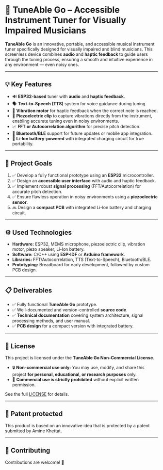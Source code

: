 # 🎵 TuneAble Go – Accessible Instrument Tuner for Visually Impaired Musicians

**TuneAble Go** is an innovative, portable, and accessible musical instrument tuner specifically designed for visually impaired and blind musicians. This screenless device combines **audio** and **haptic feedback** to guide users through the tuning process, ensuring a smooth and intuitive experience in any environment — even noisy ones.

---

## 💡 Key Features
- 🔊 **ESP32-based** tuner with **audio** and **haptic feedback**.
- 🗣️ **Text-to-Speech (TTS)** system for voice guidance during tuning.
- 📳 **Vibration motor** for haptic feedback when the correct note is reached.
- 🎸 **Piezoelectric clip** to capture vibrations directly from the instrument, enabling accurate tuning even in noisy environments.
- 📈 **FFT or Autocorrelation algorithm** for precise pitch detection.
- 📡 **Bluetooth/BLE** support for future updates or mobile app integration.
- 🔋 **Li-Ion battery-powered** with integrated charging circuit for true portability.

---

## 🚀 Project Goals
1. ✅ Develop a fully functional prototype using an **ESP32** microcontroller.
2. ✅ Design an **accessible user interface** with audio and haptic feedback.
3. ✅ Implement robust **signal processing** (FFT/Autocorrelation) for accurate pitch detection.
4. ✅ Ensure flawless operation in noisy environments using a **piezoelectric sensor**.
5. 🔜 Design a **compact PCB** with integrated Li-Ion battery and charging circuit.

---

## ⚙️ Used Technologies 
- **Hardware:** ESP32, MEMS microphone, piezoelectric clip, vibration motor, piezo speaker, Li-Ion battery.
- **Software:** C/C++ using **ESP-IDF** or **Arduino framework**.
- **Libraries:** FFT/Autocorrelation, TTS (Text-to-Speech), Bluetooth/BLE.
- **Prototyping:** Breadboard for early development, followed by custom PCB design.

---

## 📋 Deliverables
- ✅ Fully functional **TuneAble Go** prototype.
- ✅ Well-documented and version-controlled **source code**.
- ✅ **Technical documentation** covering system architecture, signal processing methods, and user manual.
- ✅ **PCB design** for a compact version with integrated battery.

---

## 📄 License

This project is licensed under the **TuneAble Go Non-Commercial License**.

- 🔒 **Non-commercial use only:** You may use, modify, and share this project **for personal, educational, or research purposes** only.
- 🚫 **Commercial use is strictly prohibited** without explicit written permission.

See the full [LICENSE](./LICENSE) for details.

---

## 🚫 Patent protected

This product is based on an innovative idea that is protected by a patent submitted by Amine Khettat.

---

## 🤝 Contributing

Contributions are welcome! 🎉
